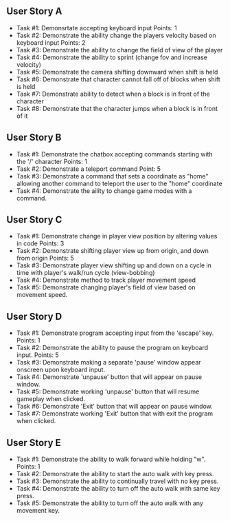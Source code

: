 ## User Story A
  * Task #1: Demonsrtate accepting keyboard input Points: 1
  * Task #2: Demonstrate the ability change the players velocity based on keyboard input Points: 2
  * Task #3: Demonstrate the ability to change the field of view of the player
  * Task #4: Demonstrate the ability to sprint (change fov and increase velocity)
  * Task #5: Demonstrate the camera shifting downward when shift is held
  * Task #6: Demonstrate that character cannot fall off of blocks when shift is held
  * Task #7: Demonstrate ability to detect when a block is in front of the character
  * Task #8: Demonstrate that the character jumps when a block is in front of it
  
## User Story B
  * Task #1: Demonstrate the chatbox accepting commands starting with the '/' character Points: 1
  * Task #2: Demonstrate a teleport command Point: 5
  * Task #3: Demonstrate a command that sets a coordinate as "home" allowing another command to teleport the user to the "home" coordinate
  * Task #4: Demonstrate the aility to change game modes with a command.

## User Story C
  * Task #1: Demonstrate change in player view position by altering values in code Points: 3
  * Task #2: Demonstrate shifting player view up from origin, and down from origin Points: 5
  * Task #3: Demonstrate player view shifting up and down on a cycle in time with player's walk/run cycle (view-bobbing)
  * Task #4: Demonstrate method to track player movement speed
  * Task #5: Demonstrate changing player's field of view based on movement speed.
  
## User Story D
  * Task #1: Demonstrate program accepting input from the 'escape' key. Points: 1
  * Task #2: Demonstrate the ability to pause the program on keyboard input. Points: 5
  * Task #3: Demonstrate making a separate 'pause' window appear onscreen upon keyboard input.
  * Task #4: Demonstrate 'unpause' button that will appear on pause window.
  * Task #5: Demonstrate working 'unpause' button that will resume gameplay when clicked.
  * Task #6: Demonstrate 'Exit' button that will appear on pause window.
  * Task #7: Demonstrate working 'Exit' button that with exit the program when clicked.
  
## User Story E
  * Task #1: Demonstrate the ability to walk forward while holding "w". Points: 1
  * Task #2: Demonstrate the ability to start the auto walk with key press.
  * Task #3: Demonstrate the ability to continually travel with no key press.
  * Task #4: Demonstrate the ability to turn off the auto walk with same key press.
  * Task #5: Demonstrate the ability to turn off the auto walk with any movement key.